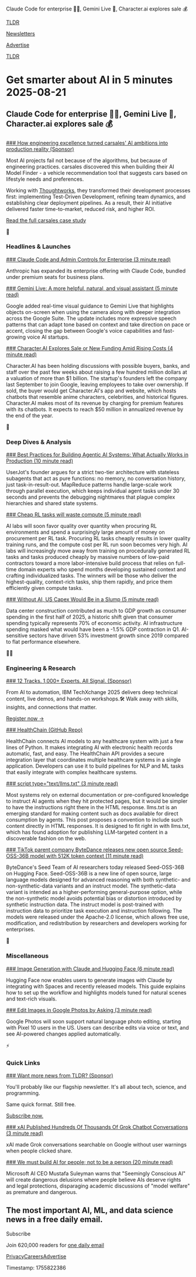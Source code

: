 Claude Code for enterprise 🧑‍💻, Gemini Live 🤖, Character.ai explores sale 💰

[TLDR](/)

[Newsletters](/newsletters)

[Advertise](https://advertise.tldr.tech/)

[TLDR](/)

# Get smarter about AI in 5 minutes 2025-08-21

## Claude Code for enterprise 🧑‍💻, Gemini Live 🤖, Character.ai explores sale 💰

### 

[### How engineering excellence turned carsales' AI ambitions into production reality (Sponsor)](https://www.thoughtworks.com/en-gb/clients/carsales?utm_source=media-buy&amp;utm_medium=paid-media&amp;utm_campaign=ai_dgen-gb-pspt_tldrai_2025-08)

Most AI projects fail not because of the algorithms, but because of engineering practices. carsales discovered this when building their AI Model Finder - a vehicle recommendation tool that suggests cars based on lifestyle needs and preferences.

Working with [Thoughtworks](https://www.thoughtworks.com/en-gb/clients/carsales?utm_source=media-buy&utm_medium=paid-media&utm_campaign=ai_dgen-gb-pspt_tldrai_2025-08), they transformed their development processes first: implementing Test-Driven Development, refining team dynamics, and establishing clear deployment pipelines. As a result, their AI initiative delivered faster time-to-market, reduced risk, and higher ROI.

[Read the full carsales case study](https://www.thoughtworks.com/en-gb/clients/carsales?utm_source=media-buy&utm_medium=paid-media&utm_campaign=ai_dgen-gb-pspt_tldrai_2025-08)

🚀

### Headlines & Launches

[### Claude Code and Admin Controls for Enterprise (3 minute read)](https://www.anthropic.com/news/claude-code-on-team-and-enterprise?utm_source=tldrai)

Anthropic has expanded its enterprise offering with Claude Code, bundled under premium seats for business plans.

[### Gemini Live: A more helpful, natural, and visual assistant (5 minute read)](https://blog.google/products/gemini/gemini-live-updates-august-2025/?utm_source=tldrai)

Google added real-time visual guidance to Gemini Live that highlights objects on-screen when using the camera along with deeper integration across the Google Suite. The update includes more expressive speech patterns that can adapt tone based on context and take direction on pace or accent, closing the gap between Google's voice capabilities and fast-growing voice AI startups.

[### Character.AI Explores Sale or New Funding Amid Rising Costs (4 minute read)](https://www.pymnts.com/news/artificial-intelligence/2025/character-ai-explores-sale-or-new-funding-amid-rising-costs/?utm_source=tldrai)

Character.AI has been holding discussions with possible buyers, banks, and staff over the past few weeks about raising a few hundred million dollars at a valuation of more than $1 billion. The startup's founders left the company last September to join Google, leaving employees to take over ownership. If sold, the buyer would get Character.AI's app and website, which hosts chatbots that resemble anime characters, celebrities, and historical figures. Character.AI makes most of its revenue by charging for premium features with its chatbots. It expects to reach $50 million in annualized revenue by the end of the year.

🧠

### Deep Dives & Analysis

[### Best Practices for Building Agentic AI Systems: What Actually Works in Production (10 minute read)](https://userjot.com/blog/best-practices-building-agentic-ai-systems?utm_source=tldrai)

UserJot's founder argues for a strict two-tier architecture with stateless subagents that act as pure functions: no memory, no conversation history, just task-in-result-out. MapReduce patterns handle large-scale work through parallel execution, which keeps individual agent tasks under 30 seconds and prevents the debugging nightmares that plague complex hierarchies and shared state systems.

[### Cheap RL tasks will waste compute (5 minute read)](https://www.mechanize.work/blog/cheap-rl-tasks-will-waste-compute/?utm_source=tldrai)

AI labs will soon favor quality over quantity when procuring RL environments and spend a surprisingly large amount of money on procurement per RL task. Procuring RL tasks cheaply results in lower quality training runs, and the compute cost per RL run soon becomes very high. AI labs will increasingly move away from training on procedurally generated RL tasks and tasks produced cheaply by massive numbers of low-paid contractors toward a more labor-intensive build process that relies on full-time domain experts who spend months developing sustained context and crafting individualized tasks. The winners will be those who deliver the highest-quality, context-rich tasks, ship them rapidly, and price them efficiently given compute tasks.

[### Without AI, US Capex Would Be in a Slump (5 minute read)](https://www.turingpost.com/p/fod114?utm_source=tldrai)

Data center construction contributed as much to GDP growth as consumer spending in the first half of 2025, a historic shift given that consumer spending typically represents 70% of economic activity. AI infrastructure spending masked what would have been a -1.5% GDP contraction in Q1. AI-sensitive sectors have driven 53% investment growth since 2019 compared to flat performance elsewhere.

👨‍💻

### Engineering & Research

[### 12 Tracks. 1,000+ Experts. All Signal. (Sponsor)](https://www.ibm.com/community/ibm-techxchange-conference/?utm_source=tldrai)

From AI to automation, IBM TechXchange 2025 delivers deep technical content, live demos, and hands-on workshops.🛠️ Walk away with skills, insights, and connections that matter.

[Register now →](https://www.ibm.com/community/ibm-techxchange-conference/?utm_content=TXCWW&p1=Display&p2=425015122&p3=227599223&utm_term=10c00)

[### HealthChain (GitHub Repo)](https://github.com/dotimplement/HealthChain?utm_source=tldrai)

HealthChain connects AI models to any healthcare system with just a few lines of Python. It makes integrating AI with electronic health records automatic, fast, and easy. The HealthChain API provides a secure integration layer that coordinates multiple healthcare systems in a single application. Developers can use it to build pipelines for NLP and ML tasks that easily integrate with complex healthcare systems.

[### script type="text/llms.txt" (3 minute read)](https://vercel.com/blog/a-proposal-for-inline-llm-instructions-in-html?utm_source=tldrai)

Most systems rely on external documentation or pre-configured knowledge to instruct AI agents when they hit protected pages, but it would be simpler to have the instructions right there in the HTML response. llms.txt is an emerging standard for making content such as docs available for direct consumption by agents. This post proposes a convention to include such content directly in HTML responses. It is designed to fit right in with llms.txt, which has found adoption for publishing LLM-targeted content in a discoverable fashion on the web.

[### TikTok parent company ByteDance releases new open source Seed-OSS-36B model with 512K token context (11 minute read)](https://venturebeat.com/ai/tiktok-parent-company-bytedance-releases-new-open-source-seed-oss-36b-model-with-512k-token-context/?utm_source=tldrai)

ByteDance's Seed Team of AI researchers today released Seed-OSS-36B on Hugging Face. Seed-OSS-36B is a new line of open source, large language models designed for advanced reasoning with both synthetic- and non-synthetic-data variants and an instruct model. The synthetic-data variant is intended as a higher-performing general-purpose option, while the non-synthetic model avoids potential bias or distortion introduced by synthetic instruction data. The instruct model is post-trained with instruction data to prioritize task execution and instruction following. The models were released under the Apache-2.0 license, which allows free use, modification, and redistribution by researchers and developers working for enterprises.

🎁

### Miscellaneous

[### Image Generation with Claude and Hugging Face (6 minute read)](https://huggingface.co/blog/claude-and-mcp?utm_source=tldrai)

Hugging Face now enables users to generate images with Claude by integrating with Spaces and recently released models. This guide explains how to set up the workflow and highlights models tuned for natural scenes and text-rich visuals.

[### Edit Images in Google Photos by Asking (3 minute read)](https://blog.google/products/photos/ai-photo-editing-google-photos/?utm_source=tldrai)

Google Photos will soon support natural language photo editing, starting with Pixel 10 users in the US. Users can describe edits via voice or text, and see AI-powered changes applied automatically.

⚡️

### Quick Links

[### Want more news from TLDR? (Sponsor)](https://tldr.tech/signup/?utm_source=tldrai&amp;utm_medium=newsletter&amp;utm_campaign=quicklinks08212025)

You'll probably like our flagship newsletter. It's all about tech, science, and programming.

Same quick format. Still free.

[Subscribe now.](https://tldr.tech/signup/?utm_source=tldrai&utm_medium=newsletter&utm_campaign=quicklinks08212025)

[### xAI Published Hundreds Of Thousands Of Grok Chatbot Conversations (3 minute read)](https://www.forbes.com/sites/iainmartin/2025/08/20/elon-musks-xai-published-hundreds-of-thousands-of-grok-chatbot-conversations/?utm_source=tldrai)

xAI made Grok conversations searchable on Google without user warnings when people clicked share.

[### We must build AI for people; not to be a person (20 minute read)](https://mustafa-suleyman.ai/seemingly-conscious-ai-is-coming?utm_source=tldrai)

Microsoft AI CEO Mustafa Suleyman warns that "Seemingly Conscious AI" will create dangerous delusions where people believe AIs deserve rights and legal protections, disparaging academic discussions of "model welfare" as premature and dangerous.

## The most important AI, ML, and data science news in a free daily email.

Subscribe

Join 620,000 readers for [one daily email](/api/latest/ai)

[Privacy](/privacy)[Careers](https://jobs.ashbyhq.com/tldr.tech)[Advertise](/ai/advertise)

Timestamp: 1755822386